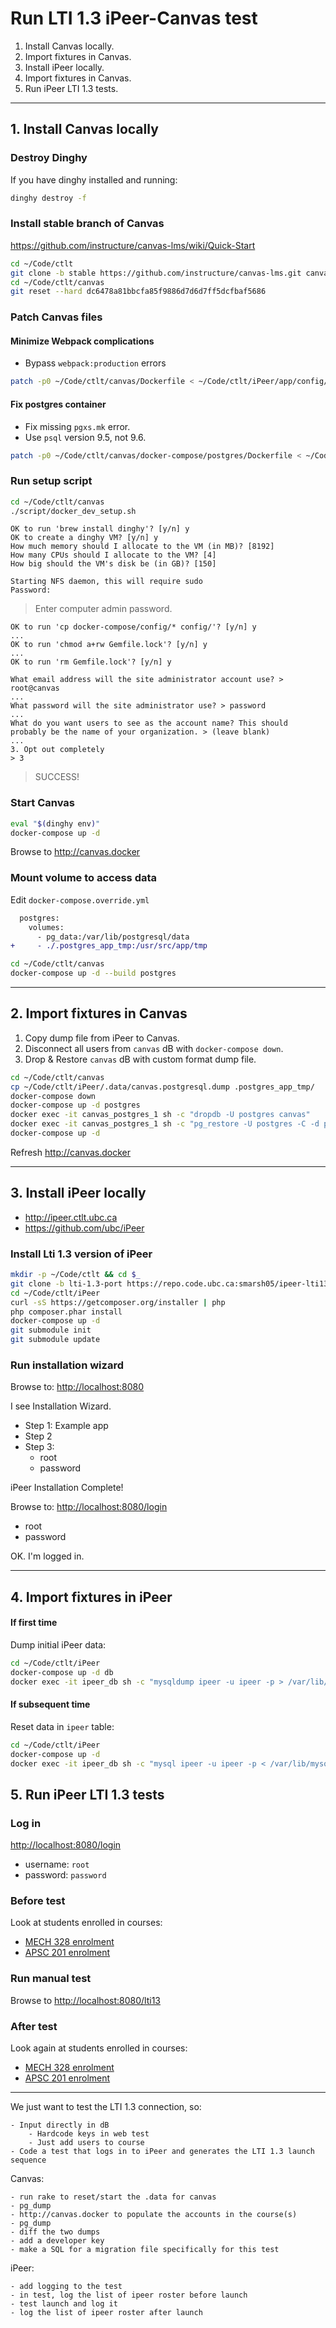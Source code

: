 # Run LTI 1.3 iPeer-Canvas test

1. Install Canvas locally.
2. Import fixtures in Canvas.
3. Install iPeer locally.
4. Import fixtures in Canvas.
5. Run iPeer LTI 1.3 tests.

---

## 1. Install Canvas locally

### Destroy Dinghy

If you have dinghy installed and running:

```bash
dinghy destroy -f
```

### Install stable branch of Canvas

<https://github.com/instructure/canvas-lms/wiki/Quick-Start>

```bash
cd ~/Code/ctlt
git clone -b stable https://github.com/instructure/canvas-lms.git canvas
cd ~/Code/ctlt/canvas
git reset --hard dc6478a81bbcfa85f9886d7d6d7ff5dcfbaf5686
```

### Patch Canvas files

#### Minimize Webpack complications

- Bypass `webpack:production` errors

```bash
patch -p0 ~/Code/ctlt/canvas/Dockerfile < ~/Code/ctlt/iPeer/app/config/lti13/patches/canvas/Dockerfile.diff
```

#### Fix postgres container

- Fix missing `pgxs.mk` error.
- Use `psql` version 9.5, not 9.6.

```bash
patch -p0 ~/Code/ctlt/canvas/docker-compose/postgres/Dockerfile < ~/Code/ctlt/iPeer/app/config/lti13/patches/canvas/postgres-Dockerfile.diff
```

### Run setup script

```bash
cd ~/Code/ctlt/canvas
./script/docker_dev_setup.sh
```
```
OK to run 'brew install dinghy'? [y/n] y
OK to create a dinghy VM? [y/n] y
How much memory should I allocate to the VM (in MB)? [8192]
How many CPUs should I allocate to the VM? [4]
How big should the VM's disk be (in GB)? [150]
```
```
Starting NFS daemon, this will require sudo
Password:
```

> Enter computer admin password.

```
OK to run 'cp docker-compose/config/* config/'? [y/n] y
...
OK to run 'chmod a+rw Gemfile.lock'? [y/n] y
...
OK to run 'rm Gemfile.lock'? [y/n] y
```
```
What email address will the site administrator account use? > root@canvas
...
What password will the site administrator use? > password
...
What do you want users to see as the account name? This should probably be the name of your organization. > (leave blank)
...
3. Opt out completely
> 3
```

> SUCCESS!

### Start Canvas

```bash
eval "$(dinghy env)"
docker-compose up -d
```

Browse to <http://canvas.docker>

### Mount volume to access data

Edit `docker-compose.override.yml`

```diff
  postgres:
    volumes:
      - pg_data:/var/lib/postgresql/data
+     - ./.postgres_app_tmp:/usr/src/app/tmp
```

```bash
cd ~/Code/ctlt/canvas
docker-compose up -d --build postgres
```

---

## 2. Import fixtures in Canvas

1. Copy dump file from iPeer to Canvas.
2. Disconnect all users from `canvas` dB with `docker-compose down`.
3. Drop & Restore `canvas` dB with custom format dump file.

```bash
cd ~/Code/ctlt/canvas
cp ~/Code/ctlt/iPeer/.data/canvas.postgresql.dump .postgres_app_tmp/
docker-compose down
docker-compose up -d postgres
docker exec -it canvas_postgres_1 sh -c "dropdb -U postgres canvas"
docker exec -it canvas_postgres_1 sh -c "pg_restore -U postgres -C -d postgres /usr/src/app/tmp/canvas.postgresql.dump"
docker-compose up -d
```

Refresh <http://canvas.docker>

---

## 3. Install iPeer locally

- <http://ipeer.ctlt.ubc.ca>
- <https://github.com/ubc/iPeer>

### Install Lti 1.3 version of iPeer

```bash
mkdir -p ~/Code/ctlt && cd $_
git clone -b lti-1.3-port https://repo.code.ubc.ca:smarsh05/ipeer-lti13.git
cd ~/Code/ctlt/iPeer
curl -sS https://getcomposer.org/installer | php
php composer.phar install
docker-compose up -d
git submodule init
git submodule update
```

### Run installation wizard

Browse to: <http://localhost:8080>

I see Installation Wizard.

- Step 1: Example app
- Step 2
- Step 3:
    - root
    - password

iPeer Installation Complete!

Browse to: <http://localhost:8080/login>

- root
- password

OK. I'm logged in.

---

## 4. Import fixtures in iPeer

#### If first time

Dump initial iPeer data:

```bash
cd ~/Code/ctlt/iPeer
docker-compose up -d db
docker exec -it ipeer_db sh -c "mysqldump ipeer -u ipeer -p > /var/lib/mysql/ipeer.sql"
```

#### If subsequent time

Reset data in `ipeer` table:

```bash
cd ~/Code/ctlt/iPeer
docker-compose up -d
docker exec -it ipeer_db sh -c "mysql ipeer -u ipeer -p < /var/lib/mysql/ipeer.sql"
```

## 5. Run iPeer LTI 1.3 tests

### Log in

<http://localhost:8080/login>

- username: `root`
- password: `password`

### Before test

Look at students enrolled in courses:

- [MECH 328 enrolment](http://localhost:8080/users/goToClassList/1)
- [APSC 201 enrolment](http://localhost:8080/users/goToClassList/2)

### Run manual test

Browse to <http://localhost:8080/lti13>

### After test

Look again at students enrolled in courses:

- [MECH 328 enrolment](http://localhost:8080/users/goToClassList/1)
- [APSC 201 enrolment](http://localhost:8080/users/goToClassList/2)


---------------------------------------------------------------------------------------------------

We just want to test the LTI 1.3 connection, so:

    - Input directly in dB
        - Hardcode keys in web test
        - Just add users to course
    - Code a test that logs in to iPeer and generates the LTI 1.3 launch sequence

Canvas:

    - run rake to reset/start the .data for canvas
    - pg_dump
    - http://canvas.docker to populate the accounts in the course(s)
    - pg_dump
    - diff the two dumps
    - add a developer key
    - make a SQL for a migration file specifically for this test

iPeer:

    - add logging to the test
    - in test, log the list of ipeer roster before launch
    - test launch and log it
    - log the list of ipeer roster after launch


